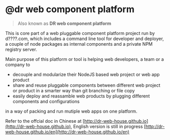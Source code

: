# @dr web component platform
> Also known as **DR web component platform**

This is core part of a web pluggable component platform project run by d????.com, which includes a command line tool for developer and deployer, a couple of node packages as internal components and a private NPM registry server.

Main purpose of this platform or tool is helping web developers, a team or a company to
- decouple and modularize their NodeJS based web project or web app product
- share and reuse pluggable components between different web project or product in a smarter way than git branching or file copy
- easily deploy and reassamble web products by plugging different components and configurations

in a way of packing and run mutiple web apps on one platform.

Refer to the offcial doc in Chinese at [http://dr-web-house.github.io](http://dr-web-house.github.io), English version is still in progress [http://dr-web-house.github.io/en](http://dr-web-house.github.io/en)

